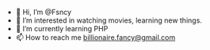 - 👋 Hi, I’m @Fsncy
- 👀 I’m interested in watching movies, learning new things.
- 🌱 I’m currently learning PHP
- 📫 How to reach me billionaire.fancy@gmail.com

<!---
Fsncy/Fsncy is a ✨ special ✨ repository because its `README.md` (this file) appears on your GitHub profile.
You can click the Preview link to take a look at your changes.
--->
